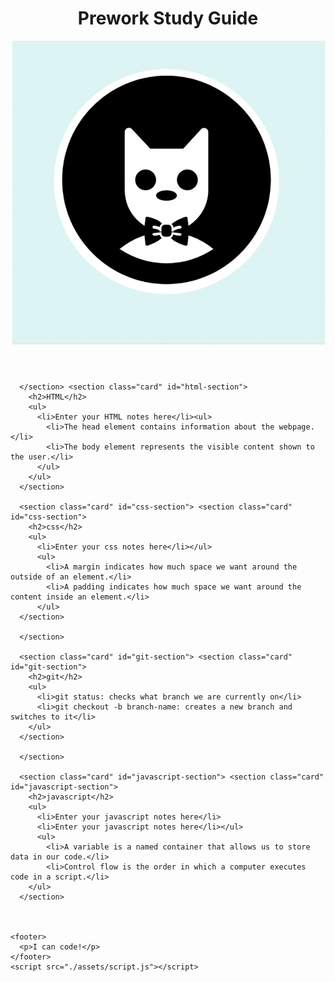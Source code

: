 <!DOCTYPE html>
<html lang="en">
  <head>
    <meta charset="UTF-8" />
    <meta http-equiv="X-UA-Compatible" content="IE=edge" />
    <meta name="viewport" content="width=device-width, initial-scale=1.0" />
    <link rel="stylesheet" href="./assets/style.css">
    <title>prework study Guide</title>
    <title>Prework Study Guide</title>
  </head>
  <body>
    <header id="top">
      <h1>Prework Study Guide</h1>
      <img src="./assets/bowtie-cat.png" alt="Profile image of cat wearing a bow tie." />
    </header>
    <main>
      <section class="card" id="html-section">

      </section> <section class="card" id="html-section">
        <h2>HTML</h2>
        <ul>
          <li>Enter your HTML notes here</li><ul>
            <li>The head element contains information about the webpage.</li>
            <li>The body element represents the visible content shown to the user.</li>
          </ul>
        </ul>
      </section>
   
      <section class="card" id="css-section"> <section class="card" id="css-section">
        <h2>css</h2>
        <ul>
          <li>Enter your css notes here</li></ul>
          <ul>
            <li>A margin indicates how much space we want around the outside of an element.</li>
            <li>A padding indicates how much space we want around the content inside an element.</li>
          </ul>
      </section>
   
      </section>
   
      <section class="card" id="git-section"> <section class="card" id="git-section">
        <h2>git</h2>
        <ul>
          <li>git status: checks what branch we are currently on</li>
          <li>git checkout -b branch-name: creates a new branch and switches to it</li>
        </ul>
      </section>
   
      </section>
   
      <section class="card" id="javascript-section"> <section class="card" id="javascript-section">
        <h2>javascript</h2>
        <ul>
          <li>Enter your javascript notes here</li>
          <li>Enter your javascript notes here</li></ul>
          <ul>
            <li>A variable is a named container that allows us to store data in our code.</li>
            <li>Control flow is the order in which a computer executes code in a script.</li>
        </ul>
      </section>
   
     

    <footer>
      <p>I can code!</p>
    </footer>
    <script src="./assets/script.js"></script>
  </body>
</html>

